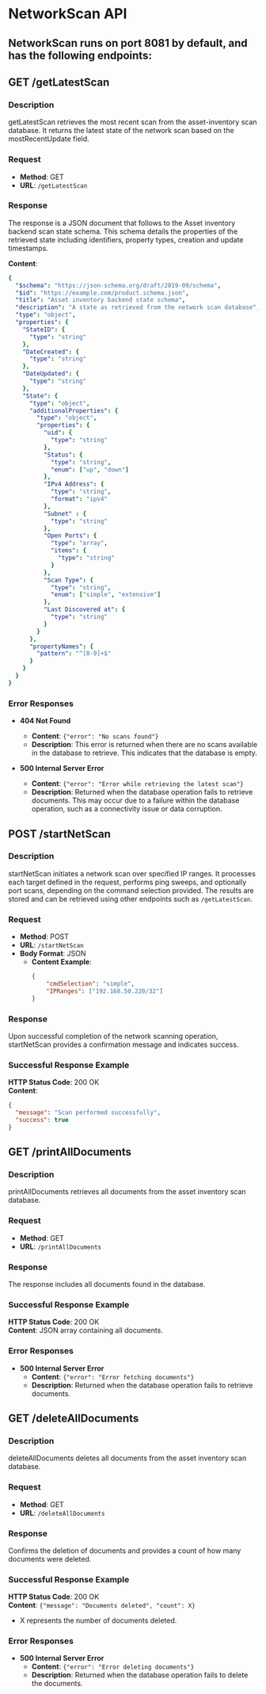# NetworkScan API
## NetworkScan runs on port 8081 by default, and has the following endpoints:

## GET /getLatestScan

### Description

getLatestScan retrieves the most recent scan from the asset-inventory scan database. It returns the latest state of the network scan based on the mostRecentUpdate field.
### Request
- **Method**: GET
- **URL**: `/getLatestScan`

### Response
The response is a JSON document that follows to the Asset inventory backend scan state schema. This schema details the properties of the retrieved state including identifiers, property types, creation and update timestamps.

**Content**:
```yaml
{
  "$schema": "https://json-schema.org/draft/2019-09/schema",
  "$id": "https://example.com/product.schema.json",
  "title": "Asset inventory backend state schema",
  "description": "A state as retrieved from the network scan database",
  "type": "object",
  "properties": {
    "StateID": {
      "type": "string"
    },
    "DateCreated": {
      "type": "string"
    },
    "DateUpdated": {
      "type": "string"
    },
    "State": {
      "type": "object",
      "additionalProperties": {
        "type": "object",
        "properties": {
          "uid": {
            "type": "string"
          },
          "Status": {
            "type": "string",
            "enum": ["up", "down"]
          },
          "IPv4 Address": {
            "type": "string",
            "format": "ipv4"
          },
          "Subnet" : {
            "type": "string"
          },
          "Open Ports": {
            "type": "array",
            "items": {
              "type": "string"
            }
          },
          "Scan Type": {
            "type": "string",
            "enum": ["simple", "extensive"]
          },
          "Last Discovered at": {
            "type": "string"
          }
        }
      },
      "propertyNames": {
        "pattern": "^[0-9]+$"
      }
    }
  }
}
```
### Error Responses

- **404 Not Found**
  - **Content**: `{"error": "No scans found"}`
  - **Description**: This error is returned when there are no scans available in the database to retrieve. This indicates that the database is empty.

- **500 Internal Server Error**
  - **Content**: `{"error": "Error while retrieving the latest scan"}`
  - **Description**: Returned when the database operation fails to retrieve documents. This may occur due to a failure within the database operation, such as a connectivity issue or data corruption.

## POST /startNetScan

### Description
startNetScan initiates a network scan over specified IP ranges. It processes each target defined in the request, performs ping sweeps, and optionally port scans, depending on the command selection provided. The results are stored and can be retrieved using other endpoints such as `/getLatestScan`.

### Request
- **Method**: POST
- **URL**: `/startNetScan`
- **Body Format**: JSON
  - **Content Example**:
    ```json
    {
        "cmdSelection": "simple",
        "IPRanges": ["192.168.50.220/32"]
    }
    ```

### Response
Upon successful completion of the network scanning operation, startNetScan provides a confirmation message and indicates success.

### Successful Response Example
**HTTP Status Code**: 200 OK  
**Content**: 
```json
{
  "message": "Scan performed successfully",
  "success": true
}
```
## GET /printAllDocuments

### Description
printAllDocuments retrieves all documents from the asset inventory scan database.
### Request
- **Method**: GET
- **URL**: `/printAllDocuments`

### Response
The response includes all documents found in the database.

### Successful Response Example
**HTTP Status Code**: 200 OK  
**Content**: JSON array containing all documents.

### Error Responses
- **500 Internal Server Error**
  - **Content**: `{"error": "Error fetching documents"}`
  - **Description**: Returned when the database operation fails to retrieve documents.

## GET /deleteAllDocuments

### Description
deleteAllDocuments deletes all documents from the asset inventory scan database.

### Request
- **Method**: GET
- **URL**: `/deleteAllDocuments`

### Response
Confirms the deletion of documents and provides a count of how many documents were deleted.

### Successful Response Example
**HTTP Status Code**: 200 OK  
**Content**: `{"message": "Documents deleted", "count": X}`
- X represents the number of documents deleted.

### Error Responses
- **500 Internal Server Error**
  - **Content**: `{"error": "Error deleting documents"}`
  - **Description**: Returned when the database operation fails to delete the documents.

